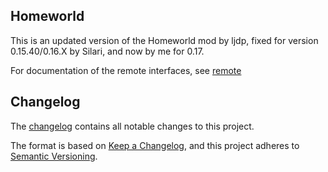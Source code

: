 Homeworld
---------
This is an updated version of the Homeworld mod by ljdp, fixed for version 0.15.40/0.16.X by Silari, and now by me for 0.17.

For documentation of the remote interfaces, see [remote](remote.md)

Changelog
---------
The [changelog](changelog.txt) contains all notable changes to this project.

The format is based on [Keep a Changelog](https://keepachangelog.com/en/1.0.0/),
and this project adheres to [Semantic Versioning](https://semver.org/spec/v2.0.0.html).
